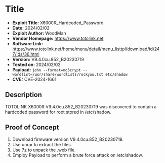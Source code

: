 # Title
- **Exploit Title:** X6000R_Hardcoded_Password
- **Date:** 2024/02/02
- **Exploit Author:** WoodMan
- **Vendor Homepage:** https://www.totolink.net
- **Software Link:** https://www.totolink.net/home/menu/detail/menu_listtpl/download/id/247/ids/36.html
- **Version:** V9.4.0cu.852_B20230719
- **Tested on:** 2024/02/02
- **Payload:** `john --format=md5crypt --wordlist=/usr/share/wordlists/rockyou.txt etc/shadow`
- **CVE:** CVE-2024-1661

## Description
TOTOLINK X6000R V9.4.0cu.852_B20230719 was discovered to contain a hardcoded password for root stored in /etc/shadow.

## Proof of Concept
1. Download firmware version V9.4.0cu.852_B20230719.
2. Use unrar to extract the files.
3. Use 7z to unpack the .web file.
4. Employ Payload to perform a brute force attack on /etc/shadow.
